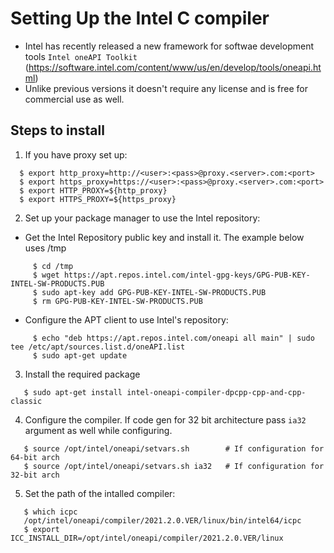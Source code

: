 # Setting Up the Intel C compiler

- Intel has recently released a new framework for softwae development tools `Intel oneAPI Toolkit` (https://software.intel.com/content/www/us/en/develop/tools/oneapi.html)
- Unlike previous versions it doesn't require any license and is free for commercial use as well. 

## Steps to install

1. If you have proxy set up: 

```
  $ export http_proxy=http://<user>:<pass>@proxy.<server>.com:<port>
  $ export https_proxy=https://<user>:<pass>@proxy.<server>.com:<port>
  $ export HTTP_PROXY=${http_proxy}
  $ export HTTPS_PROXY=${https_proxy}
```


2. Set up your package manager to use the Intel repository:
  - Get the Intel Repository public key and install it. The example below uses /tmp

```
     $ cd /tmp
     $ wget https://apt.repos.intel.com/intel-gpg-keys/GPG-PUB-KEY-INTEL-SW-PRODUCTS.PUB
     $ sudo apt-key add GPG-PUB-KEY-INTEL-SW-PRODUCTS.PUB
     $ rm GPG-PUB-KEY-INTEL-SW-PRODUCTS.PUB
```

  - Configure the APT client to use Intel's repository:

```
     $ echo "deb https://apt.repos.intel.com/oneapi all main" | sudo tee /etc/apt/sources.list.d/oneAPI.list
     $ sudo apt-get update
```


3. Install  the required package

```
   $ sudo apt-get install intel-oneapi-compiler-dpcpp-cpp-and-cpp-classic
```


4. Configure the compiler. If code gen for 32 bit architecture pass `ia32` argument as well while configuring.

```
   $ source /opt/intel/oneapi/setvars.sh        # If configuration for 64-bit arch
   $ source /opt/intel/oneapi/setvars.sh ia32   # If configuration for 32-bit arch
```


5. Set the path of the intalled compiler:

```
   $ which icpc
   /opt/intel/oneapi/compiler/2021.2.0.VER/linux/bin/intel64/icpc
   $ export ICC_INSTALL_DIR=/opt/intel/oneapi/compiler/2021.2.0.VER/linux
```


